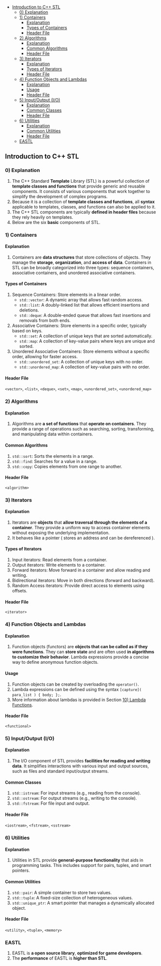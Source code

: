 <!-- vim-markdown-toc GFM -->

- [Introduction to C++ STL](#introduction-to-c-stl)
  - [0) Explanation](#0-explanation)
  - [1) Containers](#1-containers)
    - [Explanation](#explanation)
    - [Types of Containers](#types-of-containers)
    - [Header File](#header-file)
  - [2) Algorithms](#2-algorithms)
    - [Explanation](#explanation-1)
    - [Common Algorithms](#common-algorithms)
    - [Header File](#header-file-1)
  - [3) Iterators](#3-iterators)
    - [Explanation](#explanation-2)
    - [Types of Iterators](#types-of-iterators)
    - [Header File](#header-file-2)
  - [4) Function Objects and Lambdas](#4-function-objects-and-lambdas)
    - [Explanation](#explanation-3)
    - [Usage](#usage)
    - [Header File](#header-file-3)
  - [5) Input/Output (I/O)](#5-inputoutput-io)
    - [Explanation](#explanation-4)
    - [Common Classes](#common-classes)
    - [Header File](#header-file-4)
  - [6) Utilities](#6-utilities)
    - [Explanation](#explanation-5)
    - [Common Utilities](#common-utilities)
    - [Header File](#header-file-5)
  - [EASTL](#eastl)

<!-- vim-markdown-toc -->

## Introduction to C++ STL

### 0) Explanation

1. The C++ Standard **Template** Library (STL) is a powerful collection of **template classes and
   functions** that provide generic and reusable components. It consists of various components that
   work together to simplify the development of complex programs.
2. Because it is a collection of **template classes and functions**, all **syntax** applicable to
   templates, classes, and functions can also be applied to it.
3. The C++ STL components are typically **defined in header files** because they rely heavily on
   templates.
4. Below are the six **basic** components of STL.

### 1) Containers

#### Explanation

1. Containers are **data structures** that store collections of objects. They manage the
   **storage**, **organization**, and **access of data**. Containers in STL can be broadly
   categorized into three types: sequence containers, associative containers, and unordered
   associative containers.

#### Types of Containers

1. Sequence Containers: Store elements in a linear order.
   - `std::vector`: A dynamic array that allows fast random access.
   - `std::list`: A doubly-linked list that allows efficient insertions and deletions.
   - `std::deque`: A double-ended queue that allows fast insertions and removals from both ends.
2. Associative Containers: Store elements in a specific order, typically based on keys.
   - `std::set`: A collection of unique keys that are sorted automatically.
   - `std::map`: A collection of key-value pairs where keys are unique and sorted.
3. Unordered Associative Containers: Store elements without a specific order, allowing for faster
   access.
   - `std::unordered_set`: A collection of unique keys with no order.
   - `std::unordered_map`: A collection of key-value pairs with no order.

#### Header File

`<vector>`, `<list>`, `<deque>`, `<set>`, `<map>`, `<unordered_set>`, `<unordered_map>`

### 2) Algorithms

#### Explanation

1. Algorithms are **a set of functions** that **operate on containers**. They provide a range of
   operations such as searching, sorting, transforming, and manipulating data within containers.

#### Common Algorithms

1. `std::sort`: Sorts the elements in a range.
2. `std::find`: Searches for a value in a range.
3. `std::copy`: Copies elements from one range to another.

#### Header File

`<algorithm>`

### 3) Iterators

#### Explanation

1. Iterators are **objects** that **allow traversal through the elements of a container**. They
   provide a uniform way to access container elements without exposing the underlying
   implementation.
2. It behaves like a pointer ( stores an address and can be dereferenced ).

#### Types of Iterators

1. Input iterators: Read elements from a container.
2. Output iterators: Write elements to a container.
3. Forward iterators: Move forward in a container and allow reading and writing.
4. Bidirectional iterators: Move in both directions (forward and backward).
5. Random Access iterators: Provide direct access to elements using offsets.

#### Header File

`<iterator>`

### 4) Function Objects and Lambdas

#### Explanation

1. Function objects (functors) are **objects that can be called as if they were functions**. They
   can **store state** and are often used **in algorithms to customize their behavior**. Lambda
   expressions provide a concise way to define anonymous function objects.

#### Usage

1. Function objects can be created by overloading the `operator()`.
2. Lambda expressions can be defined using the syntax `[capture]( para_list ) { body; };`.
3. More information about lambdas is provided in Section
   [10) Lambda Functions](#10-lambda-functions).

#### Header File

`<functional>`

### 5) Input/Output (I/O)

#### Explanation

1. The I/O component of STL provides **facilities for reading and writing data**. It simplifies
   interactions with various input and output sources, such as files and standard input/output
   streams.

#### Common Classes

1. `std::istream`: For input streams (e.g., reading from the console).
1. `std::ostream`: For output streams (e.g., writing to the console).
1. `std::fstream`: For file input and output.

#### Header File

`<iostream>`, `<fstream>`, `<sstream>`

### 6) Utilities

#### Explanation

1. Utilities in STL provide **general-purpose functionality** that aids in programming tasks. This
   includes support for pairs, tuples, and smart pointers.

#### Common Utilities

1. `std::pair`: A simple container to store two values.
2. `std::tuple`: A fixed-size collection of heterogeneous values.
3. `std::unique_ptr`: A smart pointer that manages a dynamically allocated object.

#### Header File

`<utility>`, `<tuple>`, `<memory>`

### EASTL

1. EASTL is **a open source library**, **optimized for game developers**.
2. The **performance** of EASTL is **higher than STL**.
